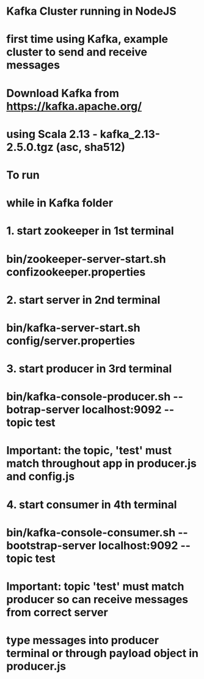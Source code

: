 # Kafka Cluster running in NodeJS
# first time using Kafka, example cluster to send and receive messages

# Download Kafka from https://kafka.apache.org/
# using Scala 2.13  - kafka_2.13-2.5.0.tgz (asc, sha512)


# To run

# while in Kafka folder 
# 1. start zookeeper in 1st terminal
# bin/zookeeper-server-start.sh confizookeeper.properties

# 2. start server in 2nd terminal
# bin/kafka-server-start.sh config/server.properties

# 3. start producer in 3rd terminal
# bin/kafka-console-producer.sh --botrap-server localhost:9092 --topic test
# Important: the topic, 'test' must match throughout app in producer.js and config.js

# 4. start consumer in 4th terminal
# bin/kafka-console-consumer.sh --bootstrap-server localhost:9092 --topic test
# Important: topic 'test' must match producer so can receive messages from correct server

# type messages into producer terminal or through payload object in producer.js
